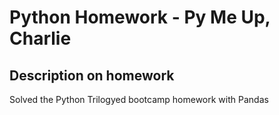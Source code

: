 # Python Homework - Py Me Up, Charlie

## Description on homework 

Solved the Python Trilogyed bootcamp homework with Pandas





